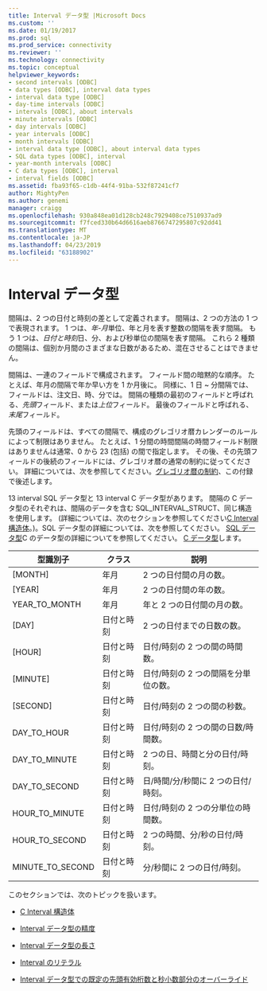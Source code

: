 ```yaml
---
title: Interval データ型 |Microsoft Docs
ms.custom: ''
ms.date: 01/19/2017
ms.prod: sql
ms.prod_service: connectivity
ms.reviewer: ''
ms.technology: connectivity
ms.topic: conceptual
helpviewer_keywords:
- second intervals [ODBC]
- data types [ODBC], interval data types
- interval data type [ODBC]
- day-time intervals [ODBC]
- intervals [ODBC], about intervals
- minute intervals [ODBC]
- day intervals [ODBC]
- year intervals [ODBC]
- month intervals [ODBC]
- interval data type [ODBC], about interval data types
- SQL data types [ODBC], interval
- year-month intervals [ODBC]
- C data types [ODBC], interval
- interval fields [ODBC]
ms.assetid: fba93f65-c1db-44f4-91ba-532f87241cf7
author: MightyPen
ms.author: genemi
manager: craigg
ms.openlocfilehash: 930a848ea01d128cb248c7929408ce7510937ad9
ms.sourcegitcommit: f7fced330b64d6616aeb8766747295807c92dd41
ms.translationtype: MT
ms.contentlocale: ja-JP
ms.lasthandoff: 04/23/2019
ms.locfileid: "63188902"
---
```

# <a name="interval-data-types"></a>Interval データ型
間隔は、2 つの日付と時刻の差として定義されます。 間隔は、2 つの方法の 1 つで表現されます。 1 つは、*年-月*単位、年と月を表す整数の間隔を表す間隔。 もう 1 つは、*日付と時刻*日、分、および秒単位の間隔を表す間隔。 これら 2 種類の間隔は、個別か月間のさまざまな日数があるため、混在させることはできません。  
  
 間隔は、一連のフィールドで構成されます。 フィールド間の暗黙的な順序。 たとえば、年月の間隔で年か早い方を 1 か月後に。 同様に、1 日 ~ 分間隔では、フィールドは、注文日、時、分では。 間隔の種類の最初のフィールドと呼ばれる、*先頭*フィールド、または*上位*フィールド。 最後のフィールドと呼ばれる、*末尾*フィールド。  
  
 先頭のフィールドは、すべての間隔で、構成のグレゴリオ暦カレンダーのルールによって制限はありません。 たとえば、1 分間の時間間隔の時間フィールド制限はありませんは通常、0 から 23 (包括) の間で指定します。 その後、その先頭フィールドの後続のフィールドには、グレゴリオ暦の通常の制約に従ってください。 詳細については、次を参照してください。[グレゴリオ暦の制約](../../../odbc/reference/appendixes/constraints-of-the-gregorian-calendar.md)、この付録で後述します。  
  
 13 interval SQL データ型と 13 interval C データ型があります。 間隔の C データ型のそれぞれは、間隔のデータを含む SQL_INTERVAL_STRUCT、同じ構造を使用します。 (詳細については、次のセクションを参照してください[C Interval 構造体](../../../odbc/reference/appendixes/c-interval-structure.md)。)。SQL データ型の詳細については、次を参照してください。 [SQL データ型](../../../odbc/reference/appendixes/sql-data-types.md)C のデータ型の詳細についてを参照してください。 [C データ型](../../../odbc/reference/appendixes/c-data-types.md)します。  
  
|型識別子|クラス|説明|  
|---------------------|-----------|-----------------|  
|[MONTH]|年月|2 つの日付間の月の数。|  
|[YEAR]|年月|2 つの日付間の年の数。|  
|YEAR_TO_MONTH|年月|年と 2 つの日付間の月の数。|  
|[DAY]|日付と時刻|2 つの日付までの日数の数。|  
|[HOUR]|日付と時刻|日付/時刻の 2 つの間の時間数。|  
|[MINUTE]|日付と時刻|日付/時刻の 2 つの間隔を分単位の数。|  
|[SECOND]|日付と時刻|日付/時刻の 2 つの間の秒数。|  
|DAY_TO_HOUR|日付と時刻|日付/時刻の 2 つの間の日数/時間数。|  
|DAY_TO_MINUTE|日付と時刻|2 つの日、時間と分の日付/時刻。|  
|DAY_TO_SECOND|日付と時刻|日/時間/分/秒間に 2 つの日付/時刻。|  
|HOUR_TO_MINUTE|日付と時刻|日付/時刻の 2 つの分単位の時間数。|  
|HOUR_TO_SECOND|日付と時刻|2 つの時間、分/秒の日付/時刻。|  
|MINUTE_TO_SECOND|日付と時刻|分/秒間に 2 つの日付/時刻。|  
  
 このセクションでは、次のトピックを扱います。  
  
-   [C Interval 構造体](../../../odbc/reference/appendixes/c-interval-structure.md)  
  
-   [Interval データ型の精度](../../../odbc/reference/appendixes/interval-data-type-precision.md)  
  
-   [Interval データ型の長さ](../../../odbc/reference/appendixes/interval-data-type-length.md)  
  
-   [Interval のリテラル](../../../odbc/reference/appendixes/interval-literals.md)  
  
-   [Interval データ型での既定の先頭有効桁数と秒小数部分のオーバーライド](../../../odbc/reference/appendixes/overriding-default-leading-and-seconds-precision-for-interval-data-types.md)
